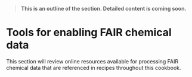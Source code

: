 > **This is an outline of the section. Detailed content is coming soon.** 
# Tools for enabling FAIR chemical data

This section will review online resources available for processing FAIR chemical data that are referenced in recipes throughout this cookbook. 
